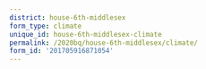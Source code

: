 ```yaml
---
district: house-6th-middlesex
form_type: climate
unique_id: house-6th-middlesex-climate
permalink: /2020bq/house-6th-middlesex/climate/
form_id: '201705916871054'
---
```

